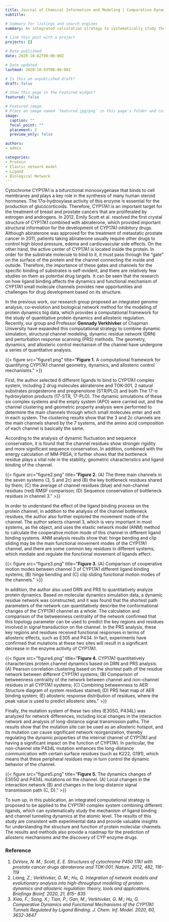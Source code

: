 ```yaml
---
title: Journal of Chemical Information and Modeling | Comparative Dynamics and Functional Mechanisms of the CYP17A1 Tunnels Regulated by Ligand Binding 
subtitle: 

# Summary for listings and search engines
summary: An integrated calculation strategy to systematically study the mechanism of ligand binding and channel tunneling dynamics at the atomic level

# Link this post with a project
projects: []

# Date published
date: 2020-10-02T00:00:00Z

# Date updated
lastmod: 2020-10-03T00:00:00Z

# Is this an unpublished draft?
draft: false

# Show this page in the Featured widget?
featured: false

# Featured image
# Place an image named `featured.jpg/png` in this page's folder and customize its options here.
image:
  caption: ""
  focal_point: ""
  placement: 2
  preview_only: false

authors:
- admin

categories:
- Protein
- Elastic network model
- Ligand
- Biological Network
---
```

  
Cytochrome CYP17A1 is a bifunctional monooxygenase that binds to cell membranes and plays a key role in the synthesis of many human steroid hormones. The 17α-hydroxylase activity of this enzyme is essential for the production of glucocorticoids. Therefore, CYP17A1 is an important target for the treatment of breast and prostate cancers that are proliferated by estrogen and androgens. In 2012, Emily Scott et al. resolved the first crystal structure of CYP17A1 combined with abiraterone, which provided important structural information for the development of CYP17A1 inhibitory drugs. Although abiraterone was approved for the treatment of metastatic prostate cancer in 2011, patients taking abiraterone usually require other drugs to control high blood pressure, edema and cardiovascular side effects. On the other hand, the active center of CYP17A1 is located inside the protein. In order for the substrate molecule to bind to it, it must pass through the “gate” on the surface of the protein and the channel connecting the inside and outside. Therefore, the importance of these gates and channels for the specific binding of substrates is self-evident, and there are relatively few studies on them as potential drug targets. It can be seen that the research on how ligand binding affects the dynamics and functional mechanism of CYP17A1 small molecule channels provides new opportunities and challenges for drug development based on its structure.

In the previous work, our research group proposed an integrated genome analysis, co-evolution and biological network method for the modeling of protein dynamics big data, which provides a computational framework for the study of quantitative protein dynamics and allosteric regulation. Recently, our group and Professor **Gennady Verkhivker** of Chapman University have expanded this computational strategy to combine dynamic simulation, structural channel modeling, dynamic residue network (DRN) and perturbation response scanning (PRS) methods. The geometry, dynamics, and allosteric control mechanism of the channel have undergone a series of quantitative analysis. 

{{< figure src="figure1.png" title="**Figure 1.** A computational framework for quantifying CYP17A1 channel geometry, dynamics, and allosteric control mechanisms." >}}


First, the author selected 6 different ligands to bind to CYP17A1 complex system, including 2 drug molecules abiraterone and TOK-001, 2 natural substrates progesterone and pregnenolone (STR/PLO) and both The 17-α hydroxylation products (17-STR, 17-PLO). The dynamic simulations of these six complex systems and the empty system (APO) were carried out, and the channel clustering and geometric property analysis were performed to determine the main channels through which small molecules enter and exit in each system. The clustering results show that the 3 and 2c channels are the main channels shared by the 7 systems, and the amino acid composition of each channel is basically the same. 
  
According to the analysis of dynamic fluctuation and sequence conservation, it is found that the channel residues show stronger rigidity and more significant sequence conservation. In addition, combined with the energy calculation of MM-PBSA, it further shows that the bottleneck residue plays a vital role in the stability, geometric characteristics and ligand binding of the channel.

{{< figure src="figure2.png" title="**Figure 2.** (A) The three main channels in the seven systems (3, S and 2c) and (B) the key bottleneck residues shared by them; (C) the average of channel residues (blue) and non-channel residues (red) RMSF comparison; (D) Sequence conservation of bottleneck residues in channel 3." >}}

In order to understand the effect of the ligand binding process on the protein channel, in addition to the analysis of the channel bottleneck residues, the author also further explored the movement mode of the channel. The author selects channel 3, which is very important in most systems, as the object, and uses the elastic network model (ANM) method to calculate the cooperative motion mode of this channel in different ligand binding systems. ANM analysis results show that: hinge bending and clip sliding may be the main functional movement modes of the CYP17A1 channel, and there are some common key residues in different systems, which mediate and regulate the functional movement of ligands effect.

{{< figure src="figure3.png" title="**Figure 3.** (A) Comparison of cooperative motion modes between channel 3 of CYP17A1 different ligand binding systems; (B) hinge bending and (C) clip sliding functional motion modes of the channels." >}}


In addition, the author also used DRN and PRS to quantitatively analyze protein dynamics. Based on molecular dynamics simulation data, a dynamic residue network was constructed, and it was found that the shortest path parameters of the network can quantitatively describe the conformational changes of the CYP17A1 channel as a whole. The calculation and comparison of the betweenness centrality of the network confirmed that this topology parameter can be used to predict the key regions and residues involved in signal transduction on the channel. In the PRS analysis, these key regions and residues received functional responses in terms of allosteric effects, such as E305 and P434. In fact, experiments have confirmed that mutations at these two sites will result in a significant decrease in the enzyme activity of CYP17A1.

{{< figure src="figure4.png" title="**Figure 4.** CYP17A1 quantitatively characterizes protein channel dynamics based on DRN and PRS analysis. (A) Pearson correlation clustering based on the shortest path of the residue network between different CYP17A1 systems; (B) Comparison of betweenness centrality of the network between channel and non-channel residues in all CYP17A1 systems; (C) Combining betweenness to AER Structure diagram of system residues stained; (D) PRS heat map of AER binding system; (E) allosteric response distribution of residues, where the peak value is used to predict allosteric sites." >}}

Finally, the mutation system of these two sites (E305G, P434L) was analyzed for network differences, including local changes in the interaction network and analysis of long-distance signal transmission paths. The results show that the mutation site can be used as an allosteric hotspot, and its mutation can cause significant network reorganization, thereby regulating the dynamic properties of the internal channel of CYP17A1 and having a significant impact on the function of CYP17A1. In particular, the non-channel site P434L mutation enhances the long-distance communication with certain surface residues (such as K222, G191), which means that these peripheral residues may in turn control the dynamic behavior of the channel.

{{< figure src="figure5.png" title="**Figure 5.** The dynamics changes of E305G and P434L mutations on the channel. (A) Local changes in the interaction network (B) and changes in the long-distance signal transmission path (C, D)." >}}

To sum up, in this publication, an integrated computational strategy is proposed to be applied to the CYP17A1 complex system combining different ligands, which can systematically study the mechanism of ligand binding and channel tunneling dynamics at the atomic level. The results of this study are consistent with experimental data and provide valuable insights for understanding the structure and function of protein molecular channels. The results and methods also provide a roadmap for the prediction of allosteric mechanisms and the discovery of CYP enzyme drugs.


  
### Reference
1.	_DeVore, N. M.; Scott, E. E. Structures of cytochrome P450 17A1 with prostate cancer drugs abiraterone and TOK-001. Nature. 2012, 482, 116-119_
2.	_Liang, Z.; Verkhivker, G. M.; Hu, G. Integration of network models and evolutionary analysis into high-throughput modeling of protein dynamics and allosteric regulation: theory, tools and applications. Briefings Bioinf. 2020, 21, 815– 835_
3.	_Xiao, F.; Song, X.; Tian, P.; Gan, M.; Verkhivker, G. M.; Hu, G. Comparative Dynamics and Functional Mechanisms of the CYP17A1 Tunnels Regulated by Ligand Binding. J. Chem. Inf. Model. 2020, 60, 3632-3647_



